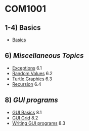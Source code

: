 # COM1001

## 1-4) Basics

- [Basics](Basic%20Topics/basicTopics.md)

## 6) _Miscellaneous Topics_

- [Exceptions](Miscellaneous%20Topics/exceptions.md) 6.1
- [Random Values](Miscellaneous%20Topics/randomValues.md) 6.2
- [Turtle Graphics](Miscellaneous%20Topics/turtleGraphics.md) 6.3
- [Recursion](Miscellaneous%20Topics/Recursion.md) 6.4

## 8) _GUI programs_

- [GUI Basics](GUI/gui-basics.md) 8.1
- [GUI Grid](GUI/gui-grid.md) 8.2
- [Writing GUI programs](GUI/gui-writingGuiPrograms.md) 8.3
